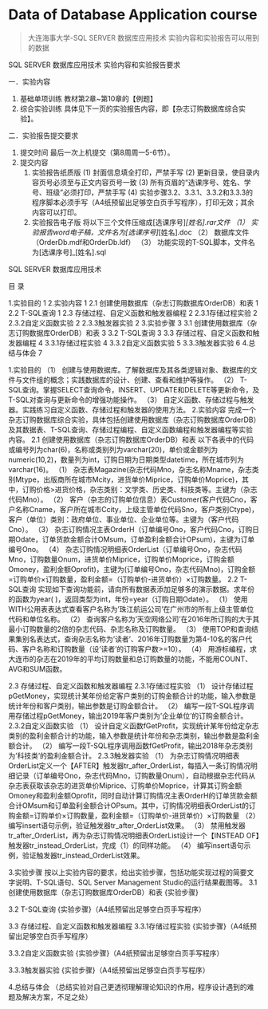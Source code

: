 # Data of Database Application course

>    大连海事大学-SQL SERVER 数据库应用技术 实验内容和实验报告可以用到的数据



SQL SERVER 数据库应用技术
实验内容和实验报告要求


一．实验内容
1.	基础单项训练
教材第2章~第10章的【例题】
2.	综合实验训练
具体见下一页的实验报告内容，即【杂志订购数据库综合实验】。

二．实验报告提交要求
1.	提交时间
最后一次上机提交（第8周周一5-6节）。
2.	提交内容
	1)	实验报告纸质版
	(1)	封面信息填全打印，严禁手写
	(2)	更新目录，使目录内容页号必须至与正文内容页号一致
	(3)	所有页眉的“选课序号、姓名、学号、班级”必须打印，严禁手写
	(4)	实验步骤3.2、3.3.1、3.3.2和3.3.3的程序脚本必须手写（A4纸预留出足够空白页手写程序），打印无效；其余内容可以打印。
	2)	实验报告电子版
将以下三个文件压缩成[选课序号]_[姓名].rar文件
	（1）	实验报告word电子稿，文件名为[选课序号]_[姓名].doc
	（2）	数据库文件（OrderDb.mdf和OrderDb.ldf）
	（3）	功能实现的T-SQL脚本，文件名为[选课序号]_[姓名].sql


SQL SERVER 数据库应用技术

目    录

1.实验目的	1
2.实验内容	1
2.1 创建使用数据库（杂志订购数据库OrderDB）和表	1
2.2 T-SQL查询	1
2.3 存储过程、自定义函数和触发器编程	2
2.3.1存储过程实验	2
2.3.2自定义函数实验	2
2.3.3触发器实验	2
3.实验步骤	3
3.1 创建使用数据库（杂志订购数据库OrderDB）和表	3
3.2 T-SQL查询	3
3.3 存储过程、自定义函数和触发器编程	4
3.3.1存储过程实验	4
3.3.2自定义函数实验	5
3.3.3触发器实验	6
4.总结与体会	7



1.实验目的
（1）	创建与使用数据库。了解数据库及其各类逻辑对象、数据库的文件与文件组的概念；实践数据库的设计、创建、查看和维护等操作。
（2）	T-SQL查询。掌握SELECT查询命令，INSERT、UPDATE和DELETE等更新命令，及T-SQL对查询与更新命令的增强功能操作。
（3）	自定义函数、存储过程与触发器。实践练习自定义函数、存储过程和触发器的使用方法。
2.实验内容
完成一个杂志订购数据库综合实验，具体包括创建使用数据库（杂志订购数据库OrderDB）及其数据表、T-SQL查询、存储过程编程、自定义函数编程和触发器编程等实验内容。
2.1 创建使用数据库（杂志订购数据库OrderDB）和表
以下各表中的代码或编号列为char(6)，名称或类别列为varchar(20)，单价或金额列为numeric(10,2)，数量列为int，订购日期为日期类型datetime，所在城市列为varchar(16)。
（1）	杂志表Magazine(杂志代码Mno，杂志名称Mname，杂志类别Mtype，出版商所在城市Mcity，进货单价Miprice，订购单价Moprice)，其中，订购价格>进货价格，杂志类别：文学类、历史类、科技类等。主键为（杂志代码Mno）。
（2）	客户（杂志的订购单位信息）表Customer(客户代码Cno，客户名称Cname，客户所在城市Ccity，上级主管单位代码Sno，客户类别Ctype)，客户（单位）类别：政府单位、事业单位、企业单位等。主键为（客户代码Cno）。
（3）	杂志订购情况主表OrderH（订单编号Ono，客户代码Cno，订购日期Odate，订单货款金额合计OMsum，订单盈利金额合计OPsum)，主键为订单编号Ono。
（4）	杂志订购情况明细表OrderList（订单编号Ono，杂志代码Mno，订购数量Onum，进货单价Miprice，订购单价Moprice，订购金额Omoney，盈利金额Oprofit)，主键为(订单编号Ono，杂志代码Mno)，订购金额=订购单价×订购数量，盈利金额=（订购单价-进货单价）×订购数量。
2.2 T-SQL查询
实现如下查询功能前，请向所有数据表添加足够多的演示数据。求年份的函数为year( )，返回类型为int，年份=year（订购日期Odate）。
（1）	使用WITH公用表表达式查看客户名称为’珠江航运公司’在广州市的所有上级主管单位代码和单位名称。
（2）	查询客户名称为’天空网络公司’在2016年所订购的大于其最小订购数量的2倍的杂志代码、杂志名称及订购数量。
（3）	使用TOP和查询结果集别名表达式，查询杂志名称为’读者’、2016年订购数量为第4-10名的客户代码、客户名称和订购数量（设’读者’的订购客户数>=10）。 
（4）	用游标编程，求大连市的杂志在2019年的平均订购数量和总订购数量的功能，不能用COUNT、AVG和SUM函数。

2.3 存储过程、自定义函数和触发器编程
2.3.1存储过程实验
（1）	设计存储过程pGetMoney，实现统计某年份给定客户类别的订购金额合计的功能，输入参数是统计年份和客户类别，输出参数是订购金额合计。
（2）	编写一段T-SQL程序调用存储过程pGetMoney，输出2019年客户类别为’企业单位’的订购金额合计。
2.3.2自定义函数实验
（1）	设计自定义函数fGetProfit，实现统计某年份给定杂志类别的盈利金额合计的功能，输入参数是统计年份和杂志类别，输出参数是盈利金额合计。
（2）	编写一段T-SQL程序调用函数fGetProfit，输出2018年杂志类别为’科技类’的盈利金额合计。
2.3.3触发器实验
（1）	为杂志订购情况明细表OrderList定义一个【AFTER】触发器tr_after_OrderList，每插入一条订购情况明细记录（订单编号Ono，杂志代码Mno，订购数量Onum），自动根据杂志代码从杂志表获取该杂志的进货单价Miprice、订购单价Moprice，计算其订购金额Omoney和盈利金额Oprofit，同时自动计算订购情况主表OrderH的订单货款金额合计OMsum和订单盈利金额合计OPsum。其中，订购情况明细表OrderList的订购金额=订购单价×订购数量，盈利金额=（订购单价-进货单价）×订购数量
（2）	编写insert语句示例，验证触发器tr_after_OrderList效果。
（3）	禁用触发器tr_after_OrderList，再为杂志订购情况明细表OrderList设计一个【INSTEAD OF】触发器tr_instead_OrderList，完成（1）的同样功能。
（4）	编写insert语句示例，验证触发器tr_instead_OrderList效果。

3.实验步骤
按以上实验内容的要求，给出实验步骤，包括功能实现过程的简要文字说明、T-SQL语句、SQL Server Management Studio的运行结果截图等。
3.1 创建使用数据库（杂志订购数据库OrderDB）和表
{实验步骤}

3.2 T-SQL查询
{实验步骤}（A4纸预留出足够空白页手写程序）




3.3 存储过程、自定义函数和触发器编程
3.3.1存储过程实验
{实验步骤}（A4纸预留出足够空白页手写程序）

 

3.3.2自定义函数实验
{实验步骤}（A4纸预留出足够空白页手写程序）


3.3.3触发器实验
{实验步骤}（A4纸预留出足够空白页手写程序）

4.总结与体会
（总结实验对自己更透彻理解理论知识的作用，程序设计遇到的难题及解决方案，不足之处）